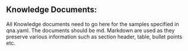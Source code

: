 ## Knowledge Documents:

All Knowledge documents need to go here for the samples specified in qna.yaml. The documents should be md.
Markdown are used as they preserve various information such as section header, table, bullet points etc.
